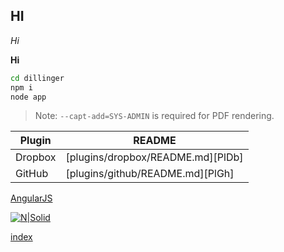 

## HI





_Hi_

**Hi**   



```sh
cd dillinger
npm i
node app

```
> Note: `--capt-add=SYS-ADMIN` is required for PDF rendering.


| Plugin | README |
| ------ | ------ |
| Dropbox | [plugins/dropbox/README.md][PlDb] |
| GitHub | [plugins/github/README.md][PlGh] |

[AngularJS]

[AngularJS]: <http://angularjs.org>





[![N|Solid](https://cldup.com/dTxpPi9lDf.thumb.png)](https://nodesource.com/products/nsolid)


[index]

[index]: <https://github.com/Jaisoft/apps/blob/main/single-spa/sspa-poc/container/index.html>